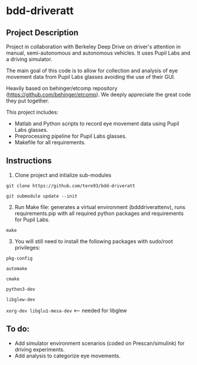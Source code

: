 # bdd-driveratt

## Project Description
Project in collaboration with Berkeley Deep Drive on driver's attention in manual, semi-autonomous and autonomous vehicles. 
It uses Pupil Labs and a driving simulator.

The main goal of this code is to allow for collection and analysis of eye movement data from Pupil Labs glasses avoiding the use of their GUI.

Heavily based on behinger/etcomp repository (https://github.com/behinger/etcomp). We deeply appreciate the great code they put together.

This project includes:
- Matlab and Python scripts to record eye movement data using Pupil Labs glasses.
- Preprocessing pipeline for Pupil Labs glasses.
- Makefile for all requirements.


## Instructions
1. Clone project and intialize sub-modules

`git clone https://github.com/tere93/bdd-driveratt`

`git submodule update --init`

2. Run Make file: generates a virtual environment (bdddriverattenv), runs requirements.pip with all required python packages and requirements for Pupil Labs.

`make
`

3. You will still need to install the following packages with sudo/root privileges:

`pkg-config
`

`automake`

`cmake`

`python3-dev
`

`libglew-dev
`

`xorg-dev libglu1-mesa-dev` <-- needed for libglew


## To do:
- Add simulator environment scenarios (coded on Prescan/simulink) for driving experiments.
- Add analysis to categorize eye movements.


